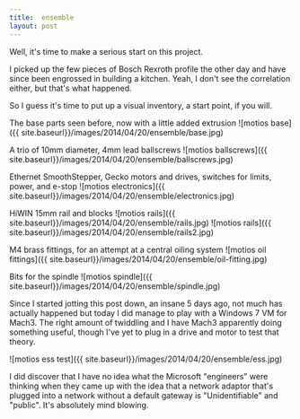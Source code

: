 ```yaml
---
title:  ensemble
layout: post
---
```


Well, it's time to make a serious start on this project.

I picked up the few pieces of Bosch Rexroth profile the other day and have since been engrossed in building a kitchen. Yeah, I don't see the correlation either, but that's what happened.

So I guess it's time to put up a visual inventory, a start point, if you will.

The base parts seen before, now with a little added extrusion
![motios base]({{ site.baseurl}}/images/2014/04/20/ensemble/base.jpg)

A trio of 10mm diameter, 4mm lead ballscrews
![motios ballscrews]({{ site.baseurl}}/images/2014/04/20/ensemble/ballscrews.jpg)

Ethernet SmoothStepper, Gecko motors and drives, switches for limits, power, and e-stop
![motios electronics]({{ site.baseurl}}/images/2014/04/20/ensemble/electronics.jpg)

HiWIN 15mm rail and blocks
![motios rails]({{ site.baseurl}}/images/2014/04/20/ensemble/rails.jpg)
![motios rails]({{ site.baseurl}}/images/2014/04/20/ensemble/rails2.jpg)

M4 brass fittings, for an attempt at a central oiling system
![motios oil fittings]({{ site.baseurl}}/images/2014/04/20/ensemble/oil-fitting.jpg)

Bits for the spindle
![motios spindle]({{ site.baseurl}}/images/2014/04/20/ensemble/spindle.jpg)

Since I started jotting this post down, an insane 5 days ago, not much has actually happened but today I did manage to play with a Windows 7 VM for Mach3. The right amount of twiddling and I have Mach3 apparently doing something useful, though I've yet to plug in a drive and motor to test that theory.

![motios ess test]({{ site.baseurl}}/images/2014/04/20/ensemble/ess.jpg)

I did discover that I have no idea what the Microsoft "engineers" were thinking when they came up with the idea that a network adaptor that's plugged into a network without a default gateway is "Unidentifiable" and "public". It's absolutely mind blowing.
